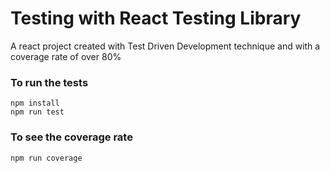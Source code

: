 # Testing with React Testing Library

A react project created with Test Driven Development technique and with a coverage rate of over 80%

### To run the tests

```
npm install
npm run test
```

### To see the coverage rate

```
npm run coverage
```
